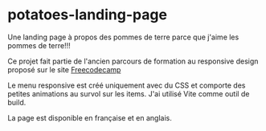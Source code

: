 <!-- # potatoes-landing-page

A landing page about potatoes because I love potatoes.
This project is part of the legacy [Freecodecamp](https://www.freecodecamp.org/learn/responsive-web-design/) responsive design curriculum.
It contains modal windows, a responsive menu and little animations on the menu items and social media logos. It uses GULP for minification tasks.
Also, the page is in two versions, french and english.

## TODO

There are some CSS bugs that I have to fix when the website is loaded in firefox on a laptop screen. -->

# potatoes-landing-page

Une landing page à propos des pommes de terre parce que j'aime les pommes de terre!!!

Ce projet fait partie de l'ancien parcours de formation au responsive design proposé sur le site [Freecodecamp](https://www.freecodecamp.org/learn/responsive-web-design/)

Le menu responsive est créé uniquement avec du CSS et comporte des petites animations au survol sur les items.
J'ai utilisé Vite comme outil de build.

La page est disponible en française et en anglais.
